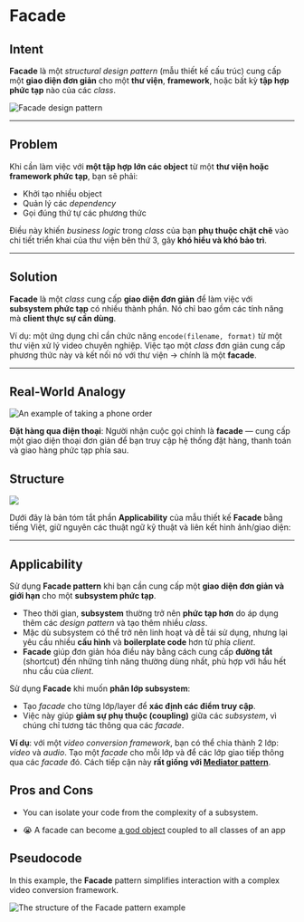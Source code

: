 # Facade

## **Intent**

**Facade** là một *structural design pattern* (mẫu thiết kế cấu trúc) cung cấp một **giao diện đơn giản** cho một **thư viện**, **framework**, hoặc bất kỳ **tập hợp phức tạp** nào của các *class*.

![Facade design pattern](https://refactoring.guru/images/patterns/content/facade/facade.png)

---

## **Problem**

Khi cần làm việc với **một tập hợp lớn các object** từ một **thư viện hoặc framework phức tạp**, bạn sẽ phải:

* Khởi tạo nhiều object
* Quản lý các *dependency*
* Gọi đúng thứ tự các phương thức

Điều này khiến *business logic* trong *class* của bạn **phụ thuộc chặt chẽ** vào chi tiết triển khai của thư viện bên thứ 3, gây **khó hiểu và khó bảo trì**.

---

## **Solution**

**Facade** là một *class* cung cấp **giao diện đơn giản** để làm việc với **subsystem phức tạp** có nhiều thành phần. Nó chỉ bao gồm các tính năng mà **client thực sự cần dùng**.

Ví dụ: một ứng dụng chỉ cần chức năng `encode(filename, format)` từ một thư viện xử lý video chuyên nghiệp. Việc tạo một *class* đơn giản cung cấp phương thức này và kết nối nó với thư viện → chính là một **facade**.

---

## **Real-World Analogy**

![An example of taking a phone order](https://refactoring.guru/images/patterns/diagrams/facade/live-example-en.png)

**Đặt hàng qua điện thoại**: Người nhận cuộc gọi chính là **facade** — cung cấp một giao diện thoại đơn giản để bạn truy cập hệ thống đặt hàng, thanh toán và giao hàng phức tạp phía sau.

## Structure

![](https://refactoring.guru/images/patterns/diagrams/facade/structure-1.5x.png)

Dưới đây là bản tóm tắt phần **Applicability** của mẫu thiết kế **Facade** bằng tiếng Việt, giữ nguyên các thuật ngữ kỹ thuật và liên kết hình ảnh/giao diện:

---

## **Applicability**

Sử dụng **Facade pattern** khi bạn cần cung cấp một **giao diện đơn giản và giới hạn** cho một **subsystem phức tạp**.

* Theo thời gian, **subsystem** thường trở nên **phức tạp hơn** do áp dụng thêm các *design pattern* và tạo thêm nhiều *class*.
* Mặc dù subsystem có thể trở nên linh hoạt và dễ tái sử dụng, nhưng lại yêu cầu nhiều **cấu hình** và **boilerplate code** hơn từ phía *client*.
* **Facade** giúp đơn giản hóa điều này bằng cách cung cấp **đường tắt** (shortcut) đến những tính năng thường dùng nhất, phù hợp với hầu hết nhu cầu của *client*.

Sử dụng **Facade** khi muốn **phân lớp subsystem**:

* Tạo *facade* cho từng lớp/layer để **xác định các điểm truy cập**.
* Việc này giúp **giảm sự phụ thuộc (coupling)** giữa các *subsystem*, vì chúng chỉ tương tác thông qua các *facade*.

**Ví dụ**: với một *video conversion framework*, bạn có thể chia thành 2 lớp: *video* và *audio*. Tạo một *facade* cho mỗi lớp và để các lớp giao tiếp thông qua các *facade* đó.
Cách tiếp cận này **rất giống với [Mediator pattern](https://refactoring.guru/design-patterns/mediator)**.


## Pros and Cons

- You can isolate your code from the complexity of a subsystem.

- 😭 A facade can become [a god object](https://refactoring.guru/antipatterns/god-object) coupled to all classes of an app

## Pseudocode

In this example, the **Facade** pattern simplifies interaction with a complex video conversion framework.

![The structure of the Facade pattern example](https://refactoring.guru/images/patterns/diagrams/facade/example.png)

